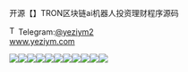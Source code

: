 开源【】TRON区块链ai机器人投资理财程序源码<p dir="auto"><a target="_blank" rel="noopener noreferrer nofollow" href="https://camo.githubusercontent.com/d614d90677fbc2e34c7c62ebc68c82379d87a57c4beaf05af65fec7ba6b72e36/68747470733a2f2f63646e2d69636f6e732d706e672e666c617469636f6e2e636f6d2f3531322f323131312f323131313634362e706e67"><img src="https://camo.githubusercontent.com/d614d90677fbc2e34c7c62ebc68c82379d87a57c4beaf05af65fec7ba6b72e36/68747470733a2f2f63646e2d69636f6e732d706e672e666c617469636f6e2e636f6d2f3531322f323131312f323131313634362e706e67" alt="Telegram Icon" style="width: 16px; max-width: 100%;" data-canonical-src="https://cdn-icons-png.flaticon.com/512/2111/2111646.png"></a>Telegram:<a href="https://t.me/yeziym2" rel="nofollow">@yeziym2</a><br><a href="https://www.yeziym.com/">www.yeziym.com</a></p><img src="https://github.com/yeziym/0t8k6TB3qT/blob/main/AwaJv.png"><img src="https://github.com/yeziym/0t8k6TB3qT/blob/main/pdVjl.png"><img src="https://github.com/yeziym/0t8k6TB3qT/blob/main/pgtsi.png"><img src="https://github.com/yeziym/0t8k6TB3qT/blob/main/rcSe9.png"><img src="https://github.com/yeziym/0t8k6TB3qT/blob/main/Zr3uv.png"><img src="https://github.com/yeziym/0t8k6TB3qT/blob/main/q42vy.png"><img src="https://github.com/yeziym/0t8k6TB3qT/blob/main/0cbxg.png"><img src="https://github.com/yeziym/0t8k6TB3qT/blob/main/RxP4a.png"><img src="https://github.com/yeziym/0t8k6TB3qT/blob/main/Z2gFm.png"><img src="https://github.com/yeziym/0t8k6TB3qT/blob/main/8ehDP.png"><img src="https://github.com/yeziym/0t8k6TB3qT/blob/main/GiMaV.png">